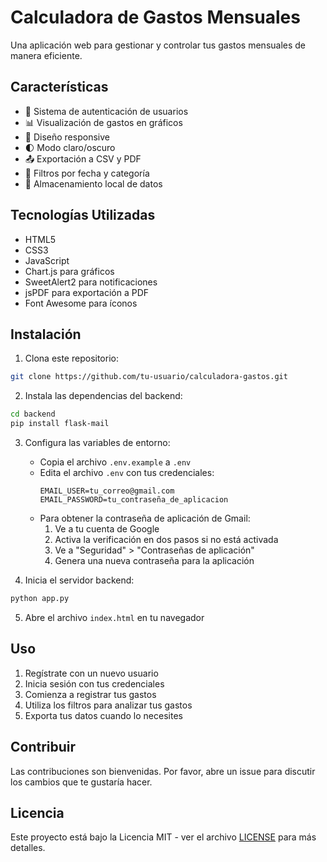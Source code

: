 # Calculadora de Gastos Mensuales

Una aplicación web para gestionar y controlar tus gastos mensuales de manera eficiente.

## Características

- 🔐 Sistema de autenticación de usuarios
- 📊 Visualización de gastos en gráficos
- 📱 Diseño responsive
- 🌓 Modo claro/oscuro
- 📤 Exportación a CSV y PDF
- 📅 Filtros por fecha y categoría
- 💾 Almacenamiento local de datos

## Tecnologías Utilizadas

- HTML5
- CSS3
- JavaScript
- Chart.js para gráficos
- SweetAlert2 para notificaciones
- jsPDF para exportación a PDF
- Font Awesome para íconos

## Instalación

1. Clona este repositorio:
```bash
git clone https://github.com/tu-usuario/calculadora-gastos.git
```

2. Instala las dependencias del backend:
```bash
cd backend
pip install flask-mail
```

3. Configura las variables de entorno:
   - Copia el archivo `.env.example` a `.env`
   - Edita el archivo `.env` con tus credenciales:
     ```
     EMAIL_USER=tu_correo@gmail.com
     EMAIL_PASSWORD=tu_contraseña_de_aplicacion
     ```
   - Para obtener la contraseña de aplicación de Gmail:
     1. Ve a tu cuenta de Google
     2. Activa la verificación en dos pasos si no está activada
     3. Ve a "Seguridad" > "Contraseñas de aplicación"
     4. Genera una nueva contraseña para la aplicación

4. Inicia el servidor backend:
```bash
python app.py
```

5. Abre el archivo `index.html` en tu navegador

## Uso

1. Regístrate con un nuevo usuario
2. Inicia sesión con tus credenciales
3. Comienza a registrar tus gastos
4. Utiliza los filtros para analizar tus gastos
5. Exporta tus datos cuando lo necesites

## Contribuir

Las contribuciones son bienvenidas. Por favor, abre un issue para discutir los cambios que te gustaría hacer.

## Licencia

Este proyecto está bajo la Licencia MIT - ver el archivo [LICENSE](LICENSE) para más detalles. 